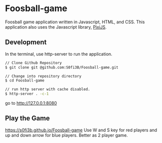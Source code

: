 # Foosball-game

Foosball game application written in Javascript, HTML, and CSS. This application also uses the Javascript library, [PixiJS](https://pixijs.com/). 

## Development

In the terminal, use http-server to run the application. 

```bash
// Clone Github Repository 
$ git clone git @github.com:S0fi3B/Foosball-game.git 

// Change into repository directory
$ cd Foosball-game

// run http server with cache disabled.
$ http-server . -c-1 
```
go to <http://127.0.0.1:8080>

## Play the Game

<https://s0fi3b.github.io/Foosball-game>
Use W and S key for red players and up and down arrow for blue players. Better as 2 player game.


